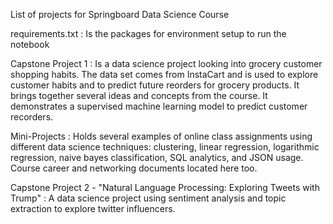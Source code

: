 List of projects for Springboard Data Science Course

requirements.txt : Is the packages for environment setup to run the notebook

Capstone Project 1 :  Is a data science project looking into grocery customer shopping habits. The data set comes from InstaCart and is used to explore customer habits and to predict future reorders for grocery products. It brings together several ideas and concepts from the course. It demonstrates a supervised machine learning model to predict customer recorders.

Mini-Projects : Holds several examples of online class assignments using different data science techniques: clustering, linear regression, logarithmic regression, naive bayes classification, SQL analytics, and JSON usage. Course career and networking documents located here too.

Capstone Project 2 - "Natural Language Processing: Exploring Tweets with Trump" : A data science project using sentiment analysis and topic extraction to explore twitter influencers.  
